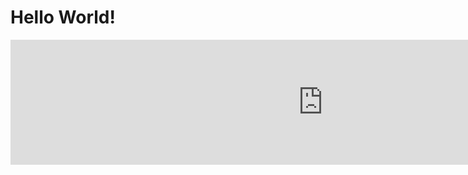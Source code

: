 # Hello World!

<iframe id="NetlogoModel" width="1000" height="200" src="https://sandermiller.github.io/CompRobo2020Swarms/boidsFlocking.html" frameborder="0"></iframe>
